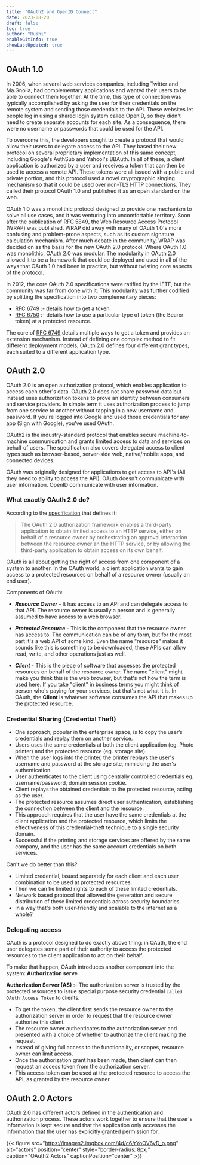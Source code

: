 ```yaml
---
title: "OAuth2 and OpenID Connect"
date: 2023-08-20
draft: false
toc: true
author: "Rushi"
enableGitInfo: true
showLastUpdated: true
---
```


## OAuth 1.0

In 2006, when several web services companies, including Twitter and Ma.Gnolia, had complementary applications and wanted their users to be able to connect them together. At the time, this type of connection was typically accomplished by asking the user for their credentials on the remote system and sending those credentials to the API. These websites let people log in using a shared login system called OpenID, so they didn't need to create separate accounts for each site. As a consequence, there were no username or passwords that could be used for the API.

To overcome this, the developers sought to create a protocol that would allow their users to delegate access to the API. They based their new protocol on several proprietary implementation of this same concept, including Google's AuthSub and Yahoo!'s BBAuth. In all of these, a client application is authorized by a user and receives a token that can then be used to access a remote API. These tokens were all issued with a public and private portion, and this protocol used a novel cryptographic singing mechanism so that it could be used over non-TLS HTTP connections. They called their protocol OAuth 1.0 and published it as an open standard on the web.

OAuth 1.0 was a monolithic protocol designed to provide one mechanism to solve all use cases, and it was venturing into uncomfortable territory. Soon after the publication of [RFC 5849](https://datatracker.ietf.org/doc/html/rfc5849), the Web Resource Access Protocol (WRAP) was published. WRAP did away with many of OAuth 1.0's more confusing and problem-prone aspects, such as its custom signature calculation mechanism. After much debate in the community, WRAP was decided on as the basis for the new OAuth 2.0 protocol. Where OAuth 1.0 was monolithic, OAuth 2.0 was modular. The modularity in OAuth 2.0 allowed it to be a framework that could be deployed and used in all of the ways that OAuth 1.0 had been in practice, but without twisting core aspects of the protocol.

In 2012, the core OAuth 2.0 specifications were ratified by the IETF, but the community was far from done with it. This modularity was further codified by splitting the specification into two complementary pieces:

- [RFC 6749](https://datatracker.ietf.org/doc/html/rfc6749) :- details how to get a token
- [RFC 6750](https://datatracker.ietf.org/doc/html/rfc6750) :- details how to use a particular type of token (the Bearer token) at a protected resource.

The core of [RFC 6749](https://datatracker.ietf.org/doc/html/rfc6749) details multiple ways to get a token and provides an extension mechanism. Instead of defining one complex method to fit different deployment models, OAuth 2.0 defines four different grant types, each suited to a different application type.

## OAuth 2.0

OAuth 2.0 is an open authorization protocol, which enables application to access each other's data. OAuth 2.0 does not share password data but instead uses authorization tokens to prove an identity between consumers and service providers. In simple term it uses authorization process to jump from one service to another without tapping in a new username and password. If you're logged into Google and used those credentials for any app (Sign with Google), you've used OAuth.

OAuth2 is the industry-standard protocol that enables secure machine-to-machine communication and grants limited access to data and services on behalf of users. The specification also covers delegated access to client types such as browser-based, server-side web, native/mobile apps, and connected devices.

OAuth was originally designed for applications to get access to API's (All they need to ability to access the API). OAuth doesn't communicate with user information. OpenID communicate with user information.

### What exactly OAuth 2.0 do?

According to the [specification](https://datatracker.ietf.org/doc/html/rfc6749) that defines it:

> The OAuth 2.0 authorization framework enables a third-party application to obtain limited access to an HTTP service, either on behalf of a resource owner by orchestrating an approval interaction between the resource owner an the HTTP service, or by allowing the third-party application to obtain access on its own behalf.

OAuth is all about getting the right of access from one component of a system to another. In the OAuth world, a client application wants to gain access to a protected resources on behalf of a resource owner (usually an end user).

Components of OAuth:

- **_Resource Owner_** - It has access to an API and can delegate access to that API. The resource owner is usually a person and is generally assumed to have access to a web browser.

- **_Protected Resource_** - This is the component that the resource owner has access to. The communication can be of any form, but for the most part it's a web API of some kind. Even the name "resource" makes it sounds like this is something to be downloaded, these APIs can allow read, write, and other operations just as well.

- **_Client_** - This is the piece of software that accesses the protected resources on behalf of the resource owner. The name "client" might make you think this is the web browser, but that's not how the term is used here. If you take "client" in business terms you might think of person who's paying for your services, but that's not what it is. In OAuth, the **Client** is whatever software consumes the API that makes up the protected resource.

### Credential Sharing (Credential Theft)

- One approach, popular in the enterprise space, is to copy the user’s credentials and replay them on another service.
- Users uses the same credentials at both the client application (eg. Photo printer) and the protected resource (eg. storage site).
- When the user logs into the printer, the printer replays the user's username and password at the storage site, mimicking the user's authentication.
- User authenticates to the client using centrally controlled credentials eg. username/password, domain session cookie.
- Client replays the obtained credentials to the protected resource, acting as the user.
- The protected resource assumes direct user authentication, establishing the connection between the client and the resource.
- This approach requires that the user have the same credentials at the client application and the protected resource, which limits the effectiveness of this credential-theft technique to a single security domain.
- Successful if the printing and storage services are offered by the same company, and the user has the same account credentials on both services.

Can't we do better than this?

- Limited credential, issued separately for each client and each user combination to be used at protected resources.
- Then we can tie limited rights to each of these limited credentials.
- Network based protocol that allowed the generation and secure distribution of these limited credentials across security boundaries.
- In a way that's both user-friendly and scalable to the internet as a whole?

### Delegating access

OAuth is a protocol designed to do exactly above thing: in OAuth, the end user delegates some part of their authority to access the protected resources to the client application to act on their behalf.

To make that happen, OAuth introduces another component into the system: **Authorization serve**

**Authorization Server (AS)** :- The authorization server is trusted by the protected resources to issue special purpose security credential `called OAuth Access Token` to clients.

- To get the token, the client first sends the resource owner to the authorization server in order to request that the resource owner authorize this client.
- The resource owner authenticates to the authorization server and presented with a choice of whether to authorize the client making the request.
- Instead of giving full access to the functionality, or scopes, resource owner can limit access.
- Once the authorization grant has been made, then client can then request an access token from the authorization server.
- This access token can be used at the protected resource to access the API, as granted by the resource owner.

## OAuth 2.0 Actors

OAuth 2.0 has different actors defined in the authentication and authorization process. These actors work together to ensure that the user's information is kept secure and that the application only accesses the information that the user has explicitly granted permission for.

{{< figure src="https://images2.imgbox.com/4d/c6/rYoOV6yD_o.png" alt="actors" position="center" style="border-radius: 8px;" caption="OAuth2 Actors" captionPosition="center" >}}
